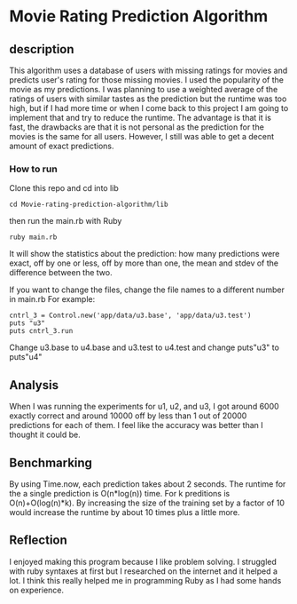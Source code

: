 # Movie Rating Prediction Algorithm

## description
This algorithm uses a database of users with missing ratings for movies and predicts user's rating for those missing movies. I used the popularity of the movie as my predictions. I was planning to use a weighted average of the ratings of users with similar tastes as the prediction but the runtime was too high, but if I had more time or when I come back to this project I am going to implement that and try to reduce the runtime. The advantage is that it is fast, the drawbacks are that it is not personal as the prediction for the movies is the same for all users. However, I still was able to get a decent amount of exact predictions.

### How to run
Clone this repo and cd into lib
```
cd Movie-rating-prediction-algorithm/lib
```
then run the main.rb with Ruby
```
ruby main.rb
```
It will show the statistics about the prediction: how many predictions were exact, off by one or less, off by more than one, the mean and stdev of the difference between the two.

If you want to change the files, change the file names to a different number in main.rb
For example:
```
cntrl_3 = Control.new('app/data/u3.base', 'app/data/u3.test')
puts "u3"
puts cntrl_3.run
```
Change u3.base to u4.base and u3.test to u4.test and change puts"u3" to puts"u4"

## Analysis
When I was running the experiments for u1, u2, and u3, I got around 6000 exactly correct and around 10000 off by less than 1 out of 20000 predictions for each of them. I feel like the accuracy was better than I thought it could be.

## Benchmarking
By using Time.now, each prediction takes about 2 seconds. The runtime for the a single prediction is O(n*log(n)) time. For k preditions is O(n)+O(log(n)*k). By increasing the size of the training set by a factor of 10 would increase the runtime by about 10 times plus a little more.

## Reflection
I enjoyed making this program because I like problem solving. I struggled with ruby syntaxes at first but I researched on the internet and it helped a lot. I think this really helped me in programming Ruby as I had some hands on experience. 

